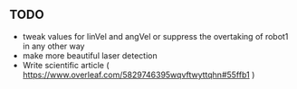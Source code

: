 ## TODO

- tweak values for linVel and angVel or suppress the overtaking of robot1 in any other way
- make more beautiful laser detection
- Write scientific article ( https://www.overleaf.com/5829746395wqvftwyttqhn#55ffb1 )
